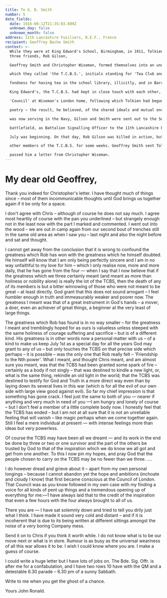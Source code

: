 ```yaml
---
title: To G. B. Smith
number: 5
date_fields:
  date: 1916-08-12T21:35:03.689Z
  unknown_day: false
  unknown_month: false
address: 11th Lancashire Fusiliers, B.E.F., France
recipient: Geoffrey Bache Smith
context: >-
  While they were at King Edward's School, Birmingham, in 1911, Tolkien and
  three friends, Rob Gilson,

  Geoffrey Smith and Christopher Wiseman, formed themselves into an unofficial and semi-secret society

  which they called 'the T.C.B.S.', initials standing for 'Tea Club and Barrovian Society', an allusion to their

  fondness for having tea in the school library, illicitly, and in Barrow's Stores near the school. Since leaving

  King Edward's, the T.C.B.S. had kept in close touch with each other, and in December 1914 had held a

  'Council' at Wiseman's London home, following which Tolkien had begun to devote much energy to writing

  poetry – the result, he believed, of the shared ideals and mutual encouragement of the T.C.B.S. Wiseman

  was now serving in the Navy, Gilson and Smith were sent out to the Somme, and Tolkien arrived on that

  battlefield, as Battalion Signalling Officer to the 11th Lancashire Fusiliers, just as the Allied offensive of 1

  July was beginning. On that day, Rob Gilson was killed in action, but news of his death did not reach the

  other members of the T.C.B.S. for some weeks. Geoffrey Smith sent Tolkien a note about it, and later

  passed him a letter from Christopher Wiseman.
---
```


# My dear old Geoffrey,

Thank you indeed for Christopher's letter. I have thought much of things since – most of them incommunicable thoughts until God brings us together again if it be only for a space.

I don't agree with Chris – although of course he does not say much. I agree most heartily of course with the pan you underlined – but strangely enough not in the least now with the part I marked and commented. I went out into the wood – we are out in camp again from our second bout of trenches still in the same old area as when I saw you – last night and also the night before and sat and thought.

I cannot get away from the conclusion that it is wrong to confound the greatness which Rob has won with the greatness which he himself doubted. He himself will know that I am only being perfectly sincere and I am in no way unfaithful to my love for him – which I only realise now, more and more daily, that he has gone from the four — when I say that I now believe that if the greatness which we three certainly meant (and meant as more than holiness or nobility alone) is really the lot of the TCBS, then the death of any of its members is but a bitter winnowing of those who were not meant to be great – at least directly. God grant that this does not sound arrogant – I feel humbler enough in truth and immeasurably weaker and poorer now. The greatness I meant was that of a great instrument in God's hands – a mover, a doer, even an achiever of great things, a beginner at the very least of large things.

The greatness which Rob has found is in no way smaller – for the greatness I meant and tremblingly hoped for as ours is valueless unless steeped with the same holiness of courage suffering and sacrifice – but is of a different kind. His greatness is in other words now a personal matter with us – of a kind to make us keep July 1st as a special day for all the years God may grant to any of us – but only touches the TCBS on that precise side which perhaps – it is possible – was the only one that Rob really felt – 'Friendship to the Nth power'. What I meant, and thought Chris meant, and am almost sure you meant, was that the TCBS had been granted some spark of fire – certainly as a body if not singly – that was destined to kindle a new light, or, what is the same thing, rekindle an old light in the world; that the TCBS was destined to testify for God and Truth in a more direct way even than by laying down its several lives in this war (which is for all the evil of our own side with large view good against evil).
So far my chief impression is that something has gone crack. I feel just the same to both of you — nearer if anything and very much in need of you —I am hungry and lonely of course – but I don't feel a member of a little complete body now. I honestly feel that the TCBS has ended – but I am not at all sure that it is not an unreliable feeling that will vanish – like magic perhaps when we come together again. Still I feel a mere individual at present — with intense feelings more than ideas but very powerless.

Of course the TCBS may have been all we dreamt — and its work in the end be done by three or two or one survivor and the part of the others be trusted by God to that of the inspiration which we do know we all got and get from one another. To this I now pin my hopes, and pray God that the people chosen to carry on the TCBS may be no fewer than we three. ....

I do however dread and grieve about it – apart from my own personal longings – because I cannot abandon yet the hope and ambitions (inchoate and cloudy I know) that first became conscious at the Council of London. That Council was as you know followed in my own case with my finding a voice for all kinds of pent up things and a tremendous opening up of everything for me:—1 have always laid that to the credit of the inspiration that even a few hours with the four always brought to all of us.

There you are — I have sat solemnly down and tried to tell you drily just what I think. I have made it sound very cold and distant – and if it is incoherent that is due to its being written at different sittings amongst the noise of a very boring Company mess.

Send it on to Chris if you think it worth while. I do not know what is to be our move next or what is in store. Rumour is as busy as the universal weariness of all this war allows it to be. I wish I could know where you are. I make a guess of course.

I could write a huge letter but I have lots of jobs on. The Bde. Sig. Offr. is after me for a confabulation, and I have two rows 10 have with the QM and a detestable 6.30 parade – 6.30 pm of a sunny Sabbath.

Write to me when you get the ghost of a chance.

Yours
John Ronald.
